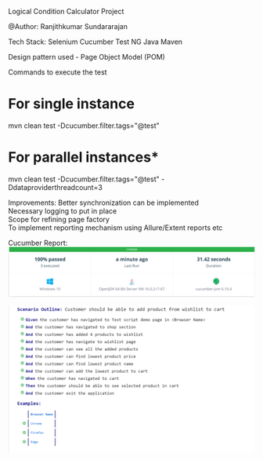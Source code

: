 Logical Condition Calculator Project

@Author: Ranjithkumar Sundararajan

Tech Stack: 
Selenium
Cucumber
Test NG
Java
Maven

Design pattern used - Page Object Model (POM)

Commands to execute the test

# For single instance
mvn clean test -Dcucumber.filter.tags="@test"

# For parallel instances*
mvn clean test -Dcucumber.filter.tags="@test" -Ddataproviderthreadcount=3

Improvements:
Better synchronization can be implemented  
Necessary logging to put in place  
Scope for refining page factory  
To implement reporting mechanism using Allure/Extent reports etc

Cucumber Report:
![img.png](img.png)

![img_1.png](img_1.png)



